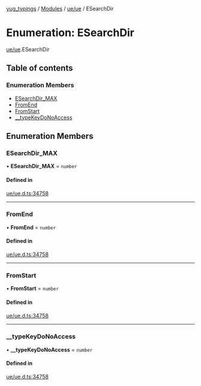 [yug_typings](../README.md) / [Modules](../modules.md) / [ue/ue](../modules/ue_ue.md) / ESearchDir

# Enumeration: ESearchDir

[ue/ue](../modules/ue_ue.md).ESearchDir

## Table of contents

### Enumeration Members

- [ESearchDir\_MAX](ue_ue.ESearchDir.md#esearchdir_max)
- [FromEnd](ue_ue.ESearchDir.md#fromend)
- [FromStart](ue_ue.ESearchDir.md#fromstart)
- [\_\_typeKeyDoNoAccess](ue_ue.ESearchDir.md#__typekeydonoaccess)

## Enumeration Members

### ESearchDir\_MAX

• **ESearchDir\_MAX** = `number`

#### Defined in

[ue/ue.d.ts:34758](https://github.com/YugMetaverse/yug_typings/blob/b7d9b19/ue/ue.d.ts#L34758)

___

### FromEnd

• **FromEnd** = `number`

#### Defined in

[ue/ue.d.ts:34758](https://github.com/YugMetaverse/yug_typings/blob/b7d9b19/ue/ue.d.ts#L34758)

___

### FromStart

• **FromStart** = `number`

#### Defined in

[ue/ue.d.ts:34758](https://github.com/YugMetaverse/yug_typings/blob/b7d9b19/ue/ue.d.ts#L34758)

___

### \_\_typeKeyDoNoAccess

• **\_\_typeKeyDoNoAccess** = `number`

#### Defined in

[ue/ue.d.ts:34758](https://github.com/YugMetaverse/yug_typings/blob/b7d9b19/ue/ue.d.ts#L34758)
